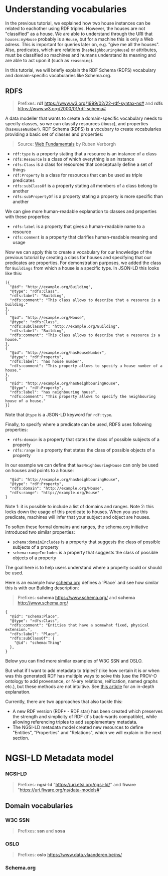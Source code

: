 # Understanding vocabularies

In the previous tutorial, we explained how two house instances can be related to eachother using RDF triples. However, the houses are not "classified" as a house. We are able to understand through the URI that `houses:myHouse` probably is a `House`, but for a machine this is only a Web adress. This is important for queries later on, e.g. "give me all the houses". Also, predicates, which are relations (`hasNeighbouringHouse`) or attributes, must be classified so machines and humans understand its meaning and are able to act upon it (such as `reasoning`).

In this tutorial, we will briefly explain the RDF Schema (RDFS) vocabulary and domain-specific vocabularies like Schema.org.

## RDFS

> Prefixes: **rdf** https://www.w3.org/1999/02/22-rdf-syntax-ns# and **rdfs** https://www.w3.org/2000/01/rdf-schema#

A data modeller that wants to create a domain-specific vocabulary needs to specify classes, so we can classify resources (`House`), and properties (`hasHouseNumber`). 
RDF Schema (RDFS) is a vocubary to create vocabularies providing a basic set of classes and properties:

> Source: [Web Fundamentals](https://rubenverborgh.github.io/WebFundamentals/semantic-web/#rdfs-vocabulary) by Ruben Verborgh 

- `rdf:type` is a property stating that a resource is an instance of a class
- `rdfs:Resource` is a class of which everything is an instance
- `rdfs:Class` is a class for resources that conceptually define a set of things
- `rdf:Property` is a class for resources that can be used as triple predicates
- `rdfs:subClassOf` is a property stating all members of a class belong to another
- `rdfs:subPropertyOf` is a property stating a property is more specific than another

We can give more human-readable explanation to classes and properties with these properties:

- `rdfs:label` is a property that gives a human-readable name to a resource
- `rdfs:comment` is a property that clarifies human-readable meaning and usage

Now we can apply this to create a vocabulary for our knowledge of the previous tutorial by creating a class for houses and specifying that our predicates are properties.
For demonstration purposes, we added the class for `Buildings` from which a house is a specific type.
In JSON-LD this looks like this:

```
[{
  "@id": "http://example.org/Building",
  "@type": "rdfs:Class",
  "rdfs:label": "Building",
  "rdfs:comment": "This class allows to describe that a resource is a building."
},
{
  "@id": "http://example.org/House",
  "@type": "rdfs:Class",
  "rdfs:subClassOf": "http://example.org/Building",
  "rdfs:label": "Building",
  "rdfs:comment": "This class allows to describe that a resource is a house."
},
{
  "@id": "http://example.org/hasHouseNumber",
  "@type": "rdf:Property",
  "rdfs:label": "has house number",
  "rdfs:comment": "This property allows to specify a house number of a house."
},
{
  "@id": "http://example.org/hasNeighbouringHouse",
  "@type": "rdf:Property",
  "rdfs:label": "has neighbouring house",
  "rdfs:comment": "This property allows to specify the neighbouring house of a house."
}]
```
Note that `@type` is a JSON-LD keyword for `rdf:type`.

Finally, to specify where a predicate can be used, RDFS uses following properties:

- `rdfs:domain` is a property that states the class of possible subjects of a property
- `rdfs:range` is a property that states the class of possible objects of a property

In our example we can define that `hasNeighbouringHouse` can only be used on houses and points to a house:
```{
  "@id": "http://example.org/hasNeighbouringHouse",
  "@type": "rdf:Property",
  "rdfs:domain": "http://example.org/House",
  "rdfs:range": "http://example.org/House"
}
```
Note 1: it is possible to include a list of domains and ranges.
Note 2: this locks down the usage of this predicate to houses. When you use this predicate, machines will infer that your subject and object are houses.

To soften these formal domains and ranges, the schema.org initiative introduced two similar properties:

- `schema:domainIncludes` is a property that suggests the class of possible subjects of a property
- `schema:rangeIncludes` is a property that suggests the class of possible objects of a property

The goal here is to help users understand where a property could or should be used.

Here is an example how [schema.org](https://schema.org/version/latest/schemaorg-all-https.jsonld) defines a ´Place´ and see how similar this is with our Building description:
> Prefixes: **schema** https://www.schema.org/ and **schema** http://www.schema.org/

```
{
  "@id": "schema:Place",
  "@type": "rdfs:Class",
  "rdfs:comment": "Entities that have a somewhat fixed, physical extension.",
  "rdfs:label": "Place",
  "rdfs:subClassOf": {
    "@id": "schema:Thing"
  },
}
```
Below you can find more similar examples of W3C SSN and OSLO.

But what if I want to add metadata to triples? (like how certain it is or when was this generated)
RDF has multiple ways to solve this (use the PROV-O ontology to add provenance, or N-ary relations, reification, named graphs etc.), but these methods are not intuitive. See [this article](https://enterprise-knowledge.com/rdf-what-is-it-and-why-do-i-need-it/) for an in-depth explanation.

Currently, there are two approaches that also tackle this:
- A new RDF version (RDF* - RDF star) has been created which preserves the strength and simplicity of RDF (it's back-wards compatible), while allowing referencing triples to add supplementary metadata.
- The NGSI-LD metadata model created new resources to define "Entities", "Properties" and "Relations", which we will explain in the next section.

# NGSI-LD Metadata model


 ### NGSI-LD
> Prefixes: **ngsi-ld** "https://uri.etsi.org/ngsi-ld/" and **fiware** "https://uri.fiware.org/ns/data-models#"



## Domain vocabularies


### W3C SSN
> Prefixes: **ssn**  and **sosa** 

### OSLO
> Prefixes: **oslo** https://www.data.vlaanderen.be/ns/

### Schema.org




